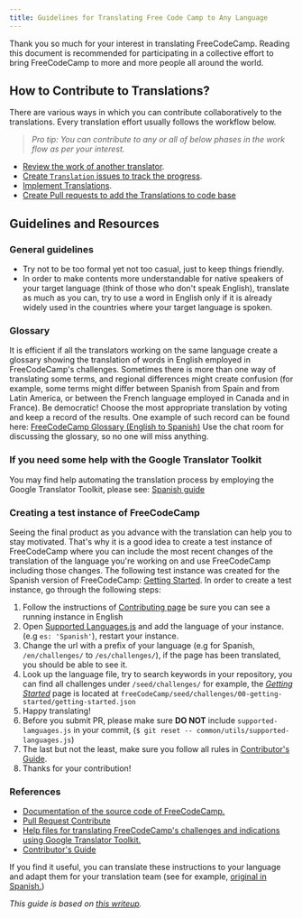```yaml
---
title: Guidelines for Translating Free Code Camp to Any Language
---
```

Thank you so much for your interest in translating FreeCodeCamp. Reading this document is recommended for participating in a collective effort to bring FreeCodeCamp to more and more people all around the world.

## How to Contribute to Translations?

There are various ways in which you can contribute collaboratively to the translations. Every translation effort usually follows the workflow below.

> _Pro tip: You can contribute to any or all of below phases in the work flow as per your interest._

*   <a href='http://forum.freecodecamp.com/t/guidelines-for-translating-free-code-camp-to-any-language/19111/3' target='_blank' rel='nofollow'>Review the work of another translator</a>.
*   <a href='http://forum.freecodecamp.com/t/guidelines-for-translating-free-code-camp-to-any-language/19111/4' target='_blank' rel='nofollow'>Create `Translation` issues to track the progress</a>.
*   <a href='http://forum.freecodecamp.com/t/guidelines-for-translating-free-code-camp-to-any-language/19111/5' target='_blank' rel='nofollow'>Implement Translations</a>.
*   <a href='http://forum.freecodecamp.com/t/guidelines-for-translating-free-code-camp-to-any-language/19111/6' target='_blank' rel='nofollow'>Create Pull requests to add the Translations to code base</a>

## Guidelines and Resources

### General guidelines

*   Try not to be too formal yet not too casual, just to keep things friendly.
*   In order to make contents more understandable for native speakers of your target language (think of those who don't speak English), translate as much as you can, try to use a word in English only if it is already widely used in the countries where your target language is spoken.

### Glossary

It is efficient if all the translators working on the same language create a glossary showing the translation of words in English employed in FreeCodeCamp's challenges. Sometimes there is more than one way of translating some terms, and regional differences might create confusion (for example, some terms might differ between Spanish from Spain and from Latin America, or between the French language employed in Canada and in France). Be democratic! Choose the most appropriate translation by voting and keep a record of the results. One example of such record can be found here: <a href='https://docs.google.com/spreadsheets/d/1c60Sl4MAAsZ7biCPgur7A4aVqhErIfwrE1SulPqbOGo/edit#gid=0' target='_blank' rel='nofollow'>FreeCodeCamp Glossary (English to Spanish)</a> Use the chat room for discussing the glossary, so no one will miss anything.

### If you need some help with the Google Translator Toolkit

You may find help automating the translation process by employing the Google Translator Toolkit, please see: <a href='https://github.com/vtamara/fcc_trad' target='_blank' rel='nofollow'>Spanish guide</a>

### Creating a test instance of FreeCodeCamp

Seeing the final product as you advance with the translation can help you to stay motivated. That's why it is a good idea to create a test instance of FreeCodeCamp where you can include the most recent changes of the translation of the language you're working on and use FreeCodeCamp including those changes. The following test instance was created for the Spanish version of FreeCodeCamp: <a href='https://github.com/freeCodeCamp/freeCodeCamp/blob/staging/seed/challenges/00-getting-started/getting-started.json' target='_blank' rel='nofollow'>Getting Started</a>. In order to create a test instance, go through the following steps:

1.  Follow the instructions of <a href='https://github.com/FreeCodeCamp/FreeCodeCamp/blob/staging/CONTRIBUTING.md' target='_blank' rel='nofollow'>Contributing page</a> be sure you can see a running instance in English
2.  Open <a href='https://github.com/freeCodeCamp/freeCodeCamp/blob/staging/common/utils/supported-languages.js' target='_blank' rel='nofollow'>Supported Languages.js</a> and add the language of your instance.(e.g `es: 'Spanish'`), restart your instance.
3.  Change the url with a prefix of your language (e.g for Spanish, `/en/challenges/` to `/es/challenges/`), if the page has been translated, you should be able to see it.
4.  Look up the language file, try to search keywords in your repository, you can find all challenges under `/seed/challenges/` for example, the _<a href='https://github.com/freeCodeCamp/freeCodeCamp/blob/staging/seed/challenges/00-getting-started/getting-started.json' target='_blank' rel='nofollow'>Getting Started</a>_ page is located at `freeCodeCamp/seed/challenges/00-getting-started/getting-started.json`
5.  Happy translating!
6.  Before you submit PR, please make sure **DO NOT** include `supported-lamguages.js` in your commit, (`$ git reset -- common/utils/supported-languages.js`)
7.  The last but not the least, make sure you follow all rules in <a href='https://github.com/freeCodeCamp/freeCodeCamp/blob/staging/CONTRIBUTING.md' target='_blank' rel='nofollow'>Contributor's Guide</a>.
8.  Thanks for your contribution!

### References

*   <a href='https://github.com/FreeCodeCamp/FreeCodeCamp/blob/staging/README.md' target='_blank' rel='nofollow'>Documentation of the source code of FreeCodeCamp.</a>
*   <a href='https://github.com/FreeCodeCamp/FreeCodeCamp/wiki/Pull-Request-Contribute' target='_blank' rel='nofollow'>Pull Request Contribute</a>
*   <a href='https://github.com/vtamara/fcc_trad/blob/master/README.md' target='_blank' rel='nofollow'>Help files for translating FreeCodeCamp's challenges and indications using Google Translator Toolkit.</a>
*   <a href='https://github.com/freeCodeCamp/freeCodeCamp/blob/staging/CONTRIBUTING.md' target='_blank' rel='nofollow'>Contributor's Guide</a>

If you find it useful, you can translate these instructions to your language and adapt them for your translation team (see for example, <a href='https://github.com/vtamara/fcc_trad/blob/master/Recomendaciones.md' target='_blank' rel='nofollow'>original in Spanish.</a>)

_This guide is based on <a href='https://github.com/vtamara/fcc_trad/blob/master/Recomendaciones.EN.md' target='_blank' rel='nofollow'>this writeup</a>._